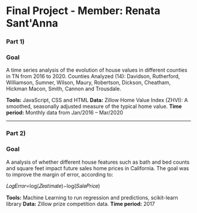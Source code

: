 # Final Project - Member: Renata Sant'Anna

### Part 1)

### Goal
A time series analysis of the evolution of house values in different counties in TN from 2016 to 2020. Counties Analyzed (14): 
Davidson, Rutherford, Williamson, Sumner, Wilson, Maury, Robertson, Dickson, Cheatham, Hickman Macon, Smith, Cannon and Trousdale. 

**Tools:** JavaScript, CSS and HTML 
**Data:** Zillow Home Value Index (ZHVI): A smoothed, seasonally adjusted measure of the typical home value.
**Time period:** Monthly data from Jan/2016 – Mar/2020

----------------------------------------------------------------------------------------------------------------------
### Part 2)

### Goal

A analysis of whether different house features such as bath and bed counts and square feet impact future sales home prices in California. The goal was to improve the margin of error, according to:

𝐿𝑜𝑔𝐸𝑟𝑟𝑜𝑟=log⁡(𝑍𝑒𝑠𝑡𝑖𝑚𝑎𝑡𝑒)−log⁡(𝑆𝑎𝑙𝑒𝑃𝑟𝑖𝑐𝑒)

**Tools:** Machine Learning to run regression and predictions, scikit-learn library 
**Data:** Zillow prize competition data.
**Time period:** 2017




